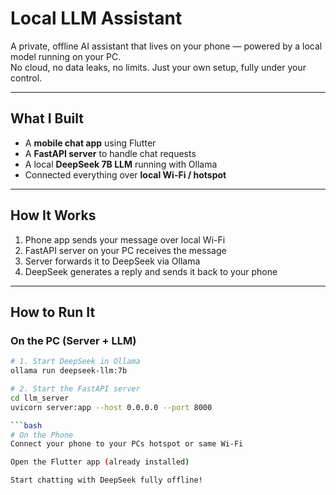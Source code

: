 # Local LLM Assistant

A private, offline AI assistant that lives on your phone — powered by a local model running on your PC.  
No cloud, no data leaks, no limits. Just your own setup, fully under your control.

---

## What I Built

-  A **mobile chat app** using Flutter
-  A **FastAPI server** to handle chat requests
-  A local **DeepSeek 7B LLM** running with Ollama
-  Connected everything over **local Wi-Fi / hotspot**

---

##  How It Works

1. Phone app sends your message over local Wi-Fi
2. FastAPI server on your PC receives the message
3. Server forwards it to DeepSeek via Ollama
4. DeepSeek generates a reply and sends it back to your phone

---
## How to Run It

###  On the PC (Server + LLM)

```bash
# 1. Start DeepSeek in Ollama
ollama run deepseek-llm:7b

# 2. Start the FastAPI server
cd llm_server
uvicorn server:app --host 0.0.0.0 --port 8000

```bash
# On the Phone
Connect your phone to your PCs hotspot or same Wi-Fi

Open the Flutter app (already installed)

Start chatting with DeepSeek fully offline!